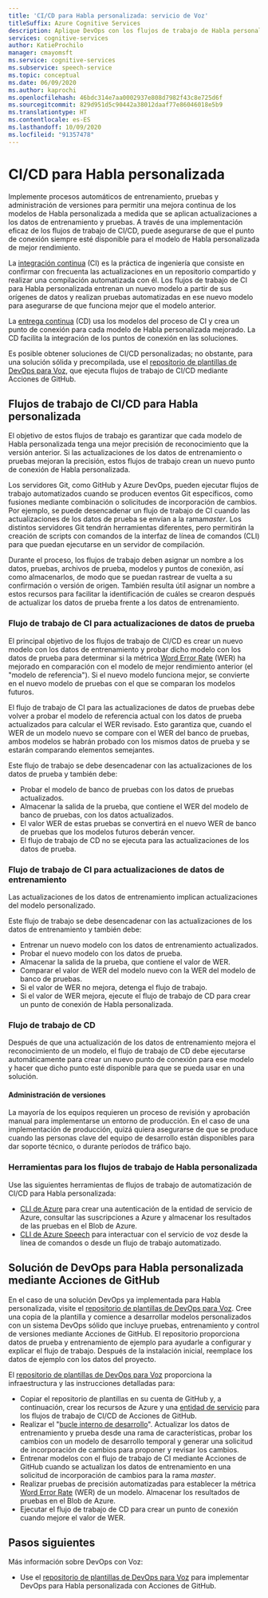 ```yaml
---
title: 'CI/CD para Habla personalizada: servicio de Voz'
titleSuffix: Azure Cognitive Services
description: Aplique DevOps con los flujos de trabajo de Habla personalizada y CI/CD. Implemente una solución de DevOps existente para su propio proyecto.
services: cognitive-services
author: KatieProchilo
manager: cmayomsft
ms.service: cognitive-services
ms.subservice: speech-service
ms.topic: conceptual
ms.date: 06/09/2020
ms.author: kaprochi
ms.openlocfilehash: 46bdc314e7aa0002937e808d7982f43c8e725d6f
ms.sourcegitcommit: 829d951d5c90442a38012daaf77e86046018e5b9
ms.translationtype: HT
ms.contentlocale: es-ES
ms.lasthandoff: 10/09/2020
ms.locfileid: "91357478"
---
```

# <a name="cicd-for-custom-speech"></a>CI/CD para Habla personalizada

Implemente procesos automáticos de entrenamiento, pruebas y administración de versiones para permitir una mejora continua de los modelos de Habla personalizada a medida que se aplican actualizaciones a los datos de entrenamiento y pruebas. A través de una implementación eficaz de los flujos de trabajo de CI/CD, puede asegurarse de que el punto de conexión siempre esté disponible para el modelo de Habla personalizada de mejor rendimiento.

La [integración continua](https://docs.microsoft.com/azure/devops/learn/what-is-continuous-integration) (CI) es la práctica de ingeniería que consiste en confirmar con frecuenta las actualizaciones en un repositorio compartido y realizar una compilación automatizada con él. Los flujos de trabajo de CI para Habla personalizada entrenan un nuevo modelo a partir de sus orígenes de datos y realizan pruebas automatizadas en ese nuevo modelo para asegurarse de que funciona mejor que el modelo anterior.

La [entrega continua](https://docs.microsoft.com/azure/devops/learn/what-is-continuous-delivery) (CD) usa los modelos del proceso de CI y crea un punto de conexión para cada modelo de Habla personalizada mejorado. La CD facilita la integración de los puntos de conexión en las soluciones.

Es posible obtener soluciones de CI/CD personalizadas; no obstante, para una solución sólida y precompilada, use el [repositorio de plantillas de DevOps para Voz](https://github.com/Azure-Samples/Speech-Service-DevOps-Template), que ejecuta flujos de trabajo de CI/CD mediante Acciones de GitHub.

## <a name="cicd-workflows-for-custom-speech"></a>Flujos de trabajo de CI/CD para Habla personalizada

El objetivo de estos flujos de trabajo es garantizar que cada modelo de Habla personalizada tenga una mejor precisión de reconocimiento que la versión anterior. Si las actualizaciones de los datos de entrenamiento o pruebas mejoran la precisión, estos flujos de trabajo crean un nuevo punto de conexión de Habla personalizada.

Los servidores Git, como GitHub y Azure DevOps, pueden ejecutar flujos de trabajo automatizados cuando se producen eventos Git específicos, como fusiones mediante combinación o solicitudes de incorporación de cambios. Por ejemplo, se puede desencadenar un flujo de trabajo de CI cuando las actualizaciones de los datos de prueba se envían a la rama*master*. Los distintos servidores Git tendrán herramientas diferentes, pero permitirán la creación de scripts con comandos de la interfaz de línea de comandos (CLI) para que puedan ejecutarse en un servidor de compilación.

Durante el proceso, los flujos de trabajo deben asignar un nombre a los datos, pruebas, archivos de prueba, modelos y puntos de conexión, así como almacenarlos, de modo que se puedan rastrear de vuelta a su confirmación o versión de origen. También resulta útil asignar un nombre a estos recursos para facilitar la identificación de cuáles se crearon después de actualizar los datos de prueba frente a los datos de entrenamiento.

### <a name="ci-workflow-for-testing-data-updates"></a>Flujo de trabajo de CI para actualizaciones de datos de prueba

El principal objetivo de los flujos de trabajo de CI/CD es crear un nuevo modelo con los datos de entrenamiento y probar dicho modelo con los datos de prueba para determinar si la métrica [Word Error Rate](how-to-custom-speech-evaluate-data.md#what-is-word-error-rate-wer) (WER) ha mejorado en comparación con el modelo de mejor rendimiento anterior (el "modelo de referencia"). Si el nuevo modelo funciona mejor, se convierte en el nuevo modelo de pruebas con el que se comparan los modelos futuros.

El flujo de trabajo de CI para las actualizaciones de datos de pruebas debe volver a probar el modelo de referencia actual con los datos de prueba actualizados para calcular el WER revisado. Esto garantiza que, cuando el WER de un modelo nuevo se compare con el WER del banco de pruebas, ambos modelos se habrán probado con los mismos datos de prueba y se estarán comparando elementos semejantes.

Este flujo de trabajo se debe desencadenar con las actualizaciones de los datos de prueba y también debe:

- Probar el modelo de banco de pruebas con los datos de pruebas actualizados.
- Almacenar la salida de la prueba, que contiene el WER del modelo de banco de pruebas, con los datos actualizados.
- El valor WER de estas pruebas se convertirá en el nuevo WER de banco de pruebas que los modelos futuros deberán vencer.
- El flujo de trabajo de CD no se ejecuta para las actualizaciones de los datos de prueba.

### <a name="ci-workflow-for-training-data-updates"></a>Flujo de trabajo de CI para actualizaciones de datos de entrenamiento

Las actualizaciones de los datos de entrenamiento implican actualizaciones del modelo personalizado.

Este flujo de trabajo se debe desencadenar con las actualizaciones de los datos de entrenamiento y también debe:

- Entrenar un nuevo modelo con los datos de entrenamiento actualizados.
- Probar el nuevo modelo con los datos de prueba.
- Almacenar la salida de la prueba, que contiene el valor de WER.
- Comparar el valor de WER del modelo nuevo con la WER del modelo de banco de pruebas.
- Si el valor de WER no mejora, detenga el flujo de trabajo.
- Si el valor de WER mejora, ejecute el flujo de trabajo de CD para crear un punto de conexión de Habla personalizada.

### <a name="cd-workflow"></a>Flujo de trabajo de CD

Después de que una actualización de los datos de entrenamiento mejora el reconocimiento de un modelo, el flujo de trabajo de CD debe ejecutarse automáticamente para crear un nuevo punto de conexión para ese modelo y hacer que dicho punto esté disponible para que se pueda usar en una solución.

#### <a name="release-management"></a>Administración de versiones

La mayoría de los equipos requieren un proceso de revisión y aprobación manual para implementarse un entorno de producción. En el caso de una implementación de producción, quizá quiera asegurarse de que se produce cuando las personas clave del equipo de desarrollo están disponibles para dar soporte técnico, o durante períodos de tráfico bajo.

### <a name="tools-for-custom-speech-workflows"></a>Herramientas para los flujos de trabajo de Habla personalizada

Use las siguientes herramientas de flujos de trabajo de automatización de CI/CD para Habla personalizada:

- [CLI de Azure](https://docs.microsoft.com/cli/azure/?view=azure-cli-latest) para crear una autenticación de la entidad de servicio de Azure, consultar las suscripciones a Azure y almacenar los resultados de las pruebas en el Blob de Azure.
- [CLI de Azure Speech](spx-overview.md) para interactuar con el servicio de voz desde la línea de comandos o desde un flujo de trabajo automatizado.

## <a name="devops-solution-for-custom-speech-using-github-actions"></a>Solución de DevOps para Habla personalizada mediante Acciones de GitHub

En el caso de una solución DevOps ya implementada para Habla personalizada, visite el [repositorio de plantillas de DevOps para Voz](https://github.com/Azure-Samples/Speech-Service-DevOps-Template). Cree una copia de la plantilla y comience a desarrollar modelos personalizados con un sistema DevOps sólido que incluye pruebas, entrenamiento y control de versiones mediante Acciones de GitHub. El repositorio proporciona datos de prueba y entrenamiento de ejemplo para ayudarle a configurar y explicar el flujo de trabajo. Después de la instalación inicial, reemplace los datos de ejemplo con los datos del proyecto.

El [repositorio de plantillas de DevOps para Voz](https://github.com/Azure-Samples/Speech-Service-DevOps-Template) proporciona la infraestructura y las instrucciones detalladas para:

- Copiar el repositorio de plantillas en su cuenta de GitHub y, a continuación, crear los recursos de Azure y una [entidad de servicio](../../active-directory/develop/app-objects-and-service-principals.md#service-principal-object) para los flujos de trabajo de CI/CD de Acciones de GitHub.
- Realizar el "[bucle interno de desarrollo](https://mitchdenny.com/the-inner-loop/)". Actualizar los datos de entrenamiento y prueba desde una rama de características, probar los cambios con un modelo de desarrollo temporal y generar una solicitud de incorporación de cambios para proponer y revisar los cambios.
- Entrenar modelos con el flujo de trabajo de CI mediante Acciones de GitHub cuando se actualizan los datos de entrenamiento en una solicitud de incorporación de cambios para la rama *master*.
- Realizar pruebas de precisión automatizadas para establecer la métrica [Word Error Rate](how-to-custom-speech-evaluate-data.md#what-is-word-error-rate-wer) (WER) de un modelo. Almacenar los resultados de pruebas en el Blob de Azure.
- Ejecutar el flujo de trabajo de CD para crear un punto de conexión cuando mejore el valor de WER.

## <a name="next-steps"></a>Pasos siguientes

Más información sobre DevOps con Voz:

- Use el [repositorio de plantillas de DevOps para Voz](https://github.com/Azure-Samples/Speech-Service-DevOps-Template) para implementar DevOps para Habla personalizada con Acciones de GitHub.
